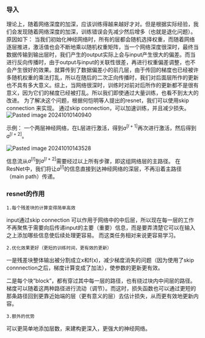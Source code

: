 ### 导入
理论上，随着网络深度的加深，应该训练得越来越好才对。但是根据实际经验，我们会发现随着网络深度的加深，训练错误会先减少然后增多（也就是退化问题）。
原因如下：
当我们初始化神经网络时，所有的层都会随机选择权重，而随着网络逐层推进，激活值也会不断地乘以随机权重矩阵，当一个网络深度很深时，最终当数据传输到输出层时，我们产生的output实际上会与input产生很大的偏差。而当进行反向传播时，由于output与input的关联性很差，再进行权重偏差调整，也不会产生很好的效果。就算传到了数据偏差小的前几层，由于传回的梯度也已经被许多随机权重的乘法打乱，所以在随后的二次正向传播时，我们对后面层所作的更新也不具有多大意义。综上，当网络很深时，训练时对前对后所作的更新都不是很有意义，因为它们的梯度已经被打乱。所以我们即使通过大量训练，也看不到太大的改进。
为了解决这个问题，根据何恺明等人提出的resnet，我们可以使用skip connection 来实现。
通过skip connection，可以加速训练，并且减少损失。 
![Pasted image 20241010140940](https://erin-53347-1330131220.cos.ap-guangzhou.myqcloud.com/202410101438637.png)



示例：
一个两层神经网络，在L层进行激活，得到$a^{[l+1]}$再次进行激活，然后得到$a^{[l+2]}$。

![Pasted image 20241010143528](https://erin-53347-1330131220.cos.ap-guangzhou.myqcloud.com/202410101438634.png)

信息流从$a^{[l]}$到$a^{[l+2]}$需要经过以上所有步骤，即这组网络层的主路径。
在ResNet中，我们将让$a^{[l]}$的信息直接到达神经网络的深层，不再沿着主路径（main path）传递。


### resnet的作用
	1.每个残差块的计算变得简单高效
input通过skip connection 可以作用于网络中的中后层，所以现在每一层的工作不再聚焦于需要向后传递input的主要（重要）信息，而是要弄清楚它可以在输入之上添加哪些信息使后续处理更容易。
而这类任务相对来说更容易学习。

	2.优化效果更好（更短的训练时间，更有效的更新）
一是残差块整体输出被分割成立x和f(x)，减少梯度消失的问题（因为使用了skip connnection之后，梯度计算变成了加法），使参数的更新更有效。

二是每个块“block”，都有穿过其中每一层的路径，也有绕过块内中间层的路径。梯度可以随着这两种路径进行流动（调节）。而这时，损失函数也可以通过更短的那条路径回到更靠近始端的层（更有意义的层）去估计损失，从而更有效地更新内容。

	3.额外的优势
可以更简单地添加层数，来建构更深入，更强大的神经网络。





